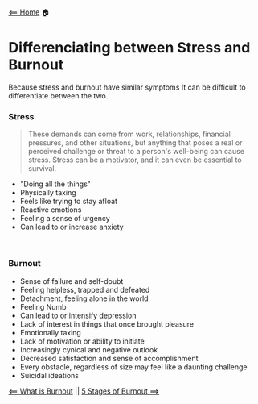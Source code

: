 [<== Home](README.md) 🏠 

# Differenciating between Stress and Burnout

Because stress and burnout have similar symptoms It can be difficult to differentiate between the two.


### **Stress**
> These demands can come from work, relationships, financial pressures, and other situations, but anything that poses a real or perceived challenge or threat to a person's well-being can cause stress. Stress can be a motivator, and it can even be essential to survival.

- "Doing all the things"
- Physically taxing
- Feels like trying to stay afloat
- Reactive emotions
- Feeling a sense of urgency
- Can lead to or increase anxiety 

<br>

### **Burnout**
- Sense of failure and self-doubt
- Feeling helpless, trapped and defeated
- Detachment, feeling alone in the world
- Feeling Numb
- Can lead to or intensify depression
- Lack of interest in things that once brought pleasure
- Emotionally taxing
- Lack of motivation or ability to initiate
- Increasingly cynical and negative outlook
- Decreased satisfaction and sense of accomplishment
- Every obstacle, regardless of size may feel like a daunting challenge 
- Suicidal ideations

[<== What is Burnout](whatIsBurnout.md)   ||  [5 Stages of Burnout ==>](fivestages.md)

